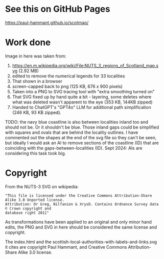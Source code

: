 # See this on GitHub Pages

https://paul-hammant.github.io/scotmap/

# Work done 

Image in here was taken from:

1. https://en.m.wikipedia.org/wiki/File:NUTS_3_regions_of_Scotland_map.svg (2.92 MB)
2. edited to remove the numerical legends for 33 localities
3. That shown in a browser
4. screen-capped back to png (125 KB, 676 x 900 pixels)
5. Taken into a PNG to SVG tracing tool with "extra smoothing turned on"
6. That SVG fixed up by hand quite a bit - layering, some deletes where what was deleted wasn't apparent to the eye (353 KB, 144KB zipped)
7. Handed to ChatGPT's "GPT4o" LLM for additional path simplification (246 KB, 93 KB zipped). 

TODO: the navy blue coastline is also between localities inland too and should not be. Or it shouldn't be blue. 
Those inland gaps could be simplified with squares and ovals that are behind the locality outlines. I have commented 
out the shapes at the end of the svg file so they can't be seen, but ideally I would ask an AI to remove sections of 
the coastline (ID) that are coinciding with the gaps-between-localities (ID). Sept 2024: AIs are considering this task 
took big.

# Copyright

From the NUTS-3 SVG on wikipedia:

    "This file is licensed under the Creative Commons Attribution-Share Alike 3.0 Unported license.
    Attribution: Dr Greg, Nilfanion & XrysD. Contains Ordnance Survey data © Crown copyright and 
    database right 2011"

As transformations have been applied to an original and only minor hand edits, the PNG and SVG in here should be considered the same license and copyright.

The index.html and the scottish-local-authorities-with-labels-and-links.svg it cites are copyright Paul Hammant, and Creative Commons Attribution-Share Alike 3.0 license.


